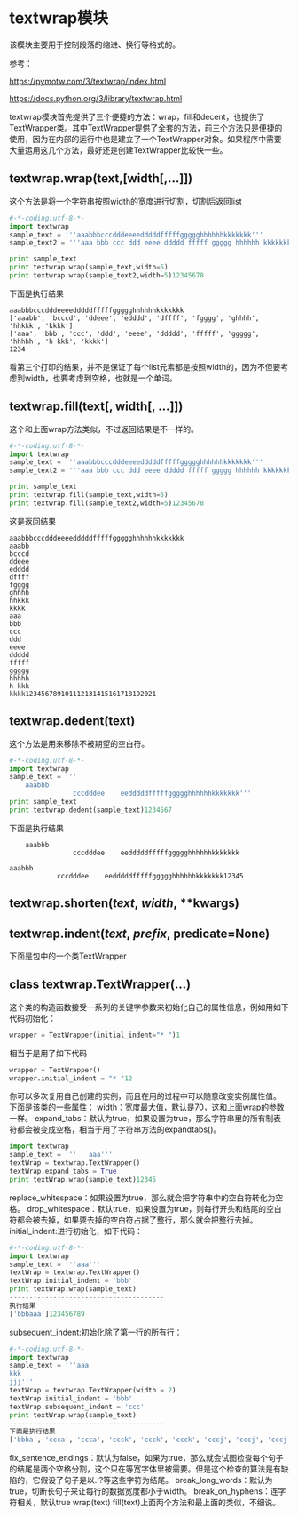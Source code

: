 # textwrap模块

该模块主要用于控制段落的缩进、换行等格式的。

参考：

https://pymotw.com/3/textwrap/index.html

https://docs.python.org/3/library/textwrap.html

textwrap模块首先提供了三个便捷的方法：wrap，fill和decent，也提供了TextWrapper类。其中TextWrapper提供了全套的方法，前三个方法只是便捷的使用，因为在内部的运行中也是建立了一个TextWrapper对象。如果程序中需要大量运用这几个方法，最好还是创建TextWrapper比较快一些。

## textwrap.wrap(text,[width[,…]])

这个方法是将一个字符串按照width的宽度进行切割，切割后返回list

```python
#-*-coding:utf-8-*-
import textwrap
sample_text = '''aaabbbcccdddeeeedddddfffffggggghhhhhhkkkkkkk'''
sample_text2 = '''aaa bbb ccc ddd eeee ddddd fffff ggggg hhhhhh kkkkkkk'''

print sample_text
print textwrap.wrap(sample_text,width=5)
print textwrap.wrap(sample_text2,width=5)12345678
```

下面是执行结果

```
aaabbbcccdddeeeedddddfffffggggghhhhhhkkkkkkk
['aaabb', 'bcccd', 'ddeee', 'edddd', 'dffff', 'fgggg', 'ghhhh', 'hhkkk', 'kkkk']
['aaa', 'bbb', 'ccc', 'ddd', 'eeee', 'ddddd', 'fffff', 'ggggg', 'hhhhh', 'h kkk', 'kkkk']
1234
```

看第三个打印的结果，并不是保证了每个list元素都是按照width的，因为不但要考虑到width，也要考虑到空格，也就是一个单词。

## textwrap.fill(text[, width[, …]])

这个和上面wrap方法类似，不过返回结果是不一样的。

```python
#-*-coding:utf-8-*-
import textwrap
sample_text = '''aaabbbcccdddeeeedddddfffffggggghhhhhhkkkkkkk'''
sample_text2 = '''aaa bbb ccc ddd eeee ddddd fffff ggggg hhhhhh kkkkkkk'''

print sample_text
print textwrap.fill(sample_text,width=5)
print textwrap.fill(sample_text2,width=5)12345678
```

这是返回结果

```
aaabbbcccdddeeeedddddfffffggggghhhhhhkkkkkkk
aaabb
bcccd
ddeee
edddd
dffff
fgggg
ghhhh
hhkkk
kkkk
aaa
bbb
ccc
ddd
eeee
ddddd
fffff
ggggg
hhhhh
h kkk
kkkk123456789101112131415161718192021
```

## textwrap.dedent(text)

这个方法是用来移除不被期望的空白符。

```python
#-*-coding:utf-8-*-
import textwrap
sample_text = '''
    aaabbb
                cccdddee    eedddddfffffggggghhhhhhkkkkkkk'''
print sample_text
print textwrap.dedent(sample_text)1234567
```

下面是执行结果

```
    aaabbb
                cccdddee    eedddddfffffggggghhhhhhkkkkkkk

aaabbb
            cccdddee    eedddddfffffggggghhhhhhkkkkkkk12345
```

## textwrap.shorten(*text*, *width*, **kwargs)

## textwrap.indent(*text*, *prefix*, predicate=None)

下面是包中的一个类TextWrapper 

## class textwrap.TextWrapper(…)

这个类的构造函数接受一系列的关键字参数来初始化自己的属性信息，例如用如下代码初始化：

```python
wrapper = TextWrapper(initial_indent="* ")1
```

相当于是用了如下代码

```python
wrapper = TextWrapper()
wrapper.initial_indent = "* "12
```

你可以多次复用自己创建的实例，而且在用的过程中可以随意改变实例属性值。 
下面是该类的一些属性： 
width：宽度最大值，默认是70，这和上面wrap的参数一样。 
expand_tabs：默认为true，如果设置为true，那么字符串里的所有制表符都会被变成空格，相当于用了字符串方法的expandtabs()。

```python
import textwrap
sample_text = '''   aaa'''
textWrap = textwrap.TextWrapper()
textWrap.expand_tabs = True
print textWrap.wrap(sample_text)12345
```

replace_whitespace：如果设置为true，那么就会把字符串中的空白符转化为空格。 
drop_whitespace：默认true，如果设置为true，则每行开头和结尾的空白符都会被去掉，如果要去掉的空白符占据了整行，那么就会把整行去掉。 
initial_indent:进行初始化，如下代码：

```python
#-*-coding:utf-8-*-
import textwrap
sample_text = '''aaa'''
textWrap = textwrap.TextWrapper()
textWrap.initial_indent = 'bbb'
print textWrap.wrap(sample_text)
---------------------------------------
执行结果
['bbbaaa']123456789
```

subsequent_indent:初始化除了第一行的所有行：

```python
#-*-coding:utf-8-*-
import textwrap
sample_text = '''aaa
kkk
jjj'''
textWrap = textwrap.TextWrapper(width = 2)
textWrap.initial_indent = 'bbb'
textWrap.subsequent_indent = 'ccc'
print textWrap.wrap(sample_text)
---------------------------------------
下面是执行结果
['bbba', 'ccca', 'ccca', 'ccck', 'ccck', 'ccck', 'cccj', 'cccj', 'cccj']123456789101112
```

fix_sentence_endings：默认为false，如果为true，那么就会试图检查每个句子的结尾是两个空格分割，这个只在等宽字体里被需要。但是这个检查的算法是有缺陷的，它假设了句子是以.!?等这些字符为结尾。 
break_long_words：默认为true，切断长句子来让每行的数据宽度都小于width。 
break_on_hyphens：连字符相关，默认true 
wrap(text) 
fill(text)上面两个方法和最上面的类似，不细说。

